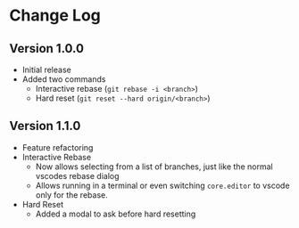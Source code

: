 # Change Log

## Version 1.0.0

- Initial release
- Added two commands
    - Interactive rebase (`git rebase -i <branch>`)
    - Hard reset (`git reset --hard origin/<branch>`)

## Version 1.1.0

- Feature refactoring
- Interactive Rebase
    - Now allows selecting from a list of branches, just like the normal vscodes rebase dialog
    - Allows running in a terminal or even switching `core.editor` to vscode only for the rebase.
- Hard Reset
    - Added a modal to ask before hard resetting
